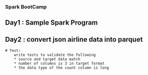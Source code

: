 ### Spark BootCamp
## Day1 : 	Sample Spark Program

## Day2 : 	convert json airline data into parquet
	# Test:
		write tests to validate the following
		* source and target data match
		* number of columns is 3 in target format
		* the data type of the count column is long	
